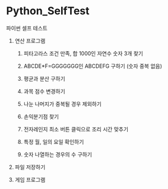 # Python_SelfTest
파이썬 셀프 테스트

1. 연산 프로그램

    1) 피타고라스 조건 만족, 합 1000인 자연수 숫자 3개 찾기


    2) ABCDE*F=GGGGGGG인 ABCDEFG 구하기 (숫자 중복 없음)


    3) 평균과 분산 구하기


    4) 과목 점수 변경하기


    5) 나눈 나머지가 중복될 경우 제외하기


    6) 손익분기점 찾기


    7) 전자레인지 최소 버튼 클릭으로 조리 시간 맞추기


    8) 특정 월, 일의 요일 확인하기


    9) 숫자 나열하는 경우의 수 구하기






2. 파일 저장하기





3. 게임 프로그램




